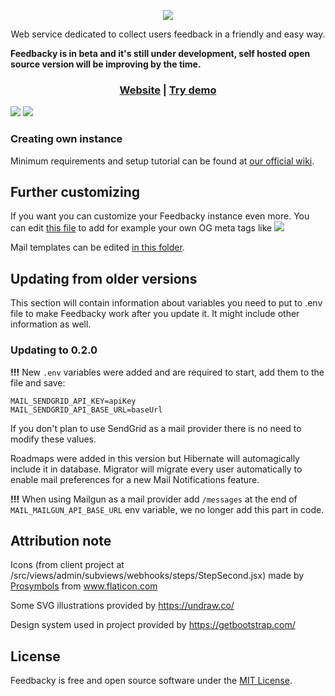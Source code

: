 <p align="center">
    <a href="https://feedbacky.net">
        <img src="https://static.plajer.xyz/feedbacky/img/new-banner-beta.png">
    </a>
</p>
<p align="center">
    Web service dedicated to collect users feedback in a friendly and easy way.
</p>
<strong align="center">
    Feedbacky is in beta and it's still under development, self hosted open source version will be improving by the time.
</strong>

<p align="center">
    <h3 align="center"><a href="https://feedbacky.net">Website</a> | <a href="https://app.feedbacky.net">Try demo</a></h3>
    <img src="https://cdn.feedbacky.net/static/img/main_banner.png">
    <img src="https://cdn.feedbacky.net/static/img/main_banner_ideas.png">
</p>

### Creating own instance
Minimum requirements and setup tutorial can be found at [our official wiki](https://docs.feedbacky.net).

## Further customizing
If you want you can customize your Feedbacky instance even more.
You can edit [this file](https://github.com/Plajer/feedbacky-project/blob/master/client/public/index.html) to add for example
your own OG meta tags like
![](https://static.plajer.xyz/feedbacky/img/og-example.png)

Mail templates can be edited [in this folder](https://github.com/Plajer/feedbacky-project/tree/master/server/src/main/resources/mail_templates).

## Updating from older versions
This section will contain information about variables you need to put to .env file to make Feedbacky work after you update it.
It might include other information as well. 

### Updating to 0.2.0
**!!!** New `.env` variables were added and are required to start, add them to the file and save:
```
MAIL_SENDGRID_API_KEY=apiKey
MAIL_SENDGRID_API_BASE_URL=baseUrl
```
If you don't plan to use SendGrid as a mail provider there is no need to modify these values.

Roadmaps were added in this version but Hibernate will automagically include it in database.
Migrator will migrate every user automatically to enable mail preferences for a new Mail Notifications feature.

**!!!** When using Mailgun as a mail provider add `/messages` at the end of `MAIL_MAILGUN_API_BASE_URL` env variable,
we no longer add this part in code.


## Attribution note
Icons (from client project at /src/views/admin/subviews/webhooks/steps/StepSecond.jsx) made by [Prosymbols](https://www.flaticon.com/authors/prosymbols) from www.flaticon.com

Some SVG illustrations provided by https://undraw.co/

Design system used in project provided by https://getbootstrap.com/

## License
Feedbacky is free and open source software under the [MIT License](https://github.com/Plajer/feedbacky-project/blob/master/LICENSE.md).